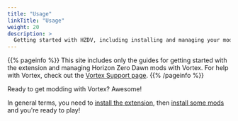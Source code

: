 ```yaml
---
title: "Usage"
linkTitle: "Usage"
weight: 20
description: >
  Getting started with HZDV, including installing and managing your mods
---
```


{{% pageinfo %}}
This site includes only the guides for getting started with the extension and managing Horizon Zero Dawn mods with Vortex. For help with Vortex, check out the [Vortex Support page](https://www.nexusmods.com/about/vortex/).
{{% /pageinfo %}}

Ready to get modding with Vortex? Awesome!

In general terms, you need to [install the extension](/docs/usage/installation), then [install some mods](/docs/usage/mods) and you're ready to play!